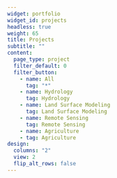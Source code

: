 ```yaml
---
widget: portfolio
widget_id: projects
headless: true
weight: 65
title: Projects
subtitle: ""
content:
  page_type: project
  filter_default: 0
  filter_button:
    - name: All
      tag: "*"
    - name: Hydrology 
      tag: Hydrology
    - name: Land Surface Modeling
      tag: Land Surface Modeling
    - name: Remote Sensing
      tag: Remote Sensing
    - name: Agriculture
    - tag: Agriculture
design:
  columns: "2"
  view: 2
  flip_alt_rows: false
---
```

